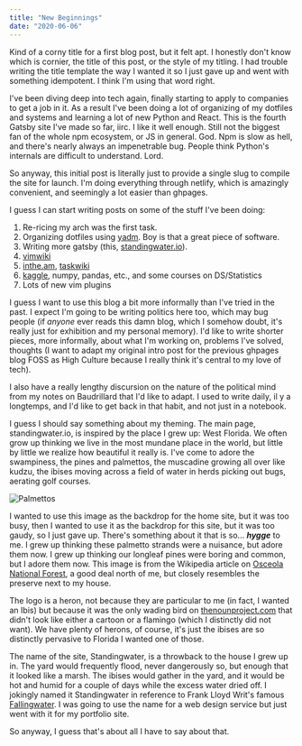 ```yaml
---
title: "New Beginnings"
date: "2020-06-06"
---
```


Kind of a corny title for a first blog post, but it felt apt. I honestly don't
know which is cornier, the title of this post, or the style of my titling. I had
trouble writing the title template the way I wanted it so I just gave up and
went with something idempotent. I think I'm using that word right.

I've been diving deep into tech again, finally starting to apply to companies to
get a job in it. As a result I've been doing a lot of organizing of my dotfiles
and systems and learning a lot of new Python and React. This is the fourth
Gatsby site I've made so far, iirc. I like it well enough. Still not the biggest
fan of the whole npm ecosystem, or JS in general. God. Npm is slow as hell, and
there's nearly always an impenetrable bug. People think Python's internals are
difficult to understand. Lord.

So anyway, this initial post is literally just to provide a single slug to
compile the site for launch. I'm doing everything through netlify, which is
amazingly convenient, and seemingly a lot easier than ghpages.

I guess I can start writing posts on some of the stuff I've been doing:

1. Re-ricing my arch was the first task.
2. Organizing dotfiles using [yadm][0]. Boy is that a great piece of software.
3. Writing more gatsby (this, [standingwater.io][1]).
4. [vimwiki][2]
5. [inthe.am][3], [taskwiki][4]
6. [kaggle][5], numpy, pandas, etc., and some courses on DS/Statistics
7. Lots of new vim plugins

I guess I want to use this blog a bit more informally than I've tried in the
past. I expect I'm going to be writing politics here too, which may bug people
(if _anyone_ ever reads this damn blog, which I somehow doubt, it's really just
for exhibition and my personal memory). I'd like to write shorter pieces, more
informally, about what I'm working on, problems I've solved, thoughts (I want to
adapt my original intro post for the previous ghpages blog FOSS as High Culture
because I really think it's central to my love of tech).

I also have a really lengthy discursion on the nature of the political mind from
my notes on Baudrillard that I'd like to adapt. I used to write daily, il y a
longtemps, and I'd like to get back in that habit, and not just in a notebook.

I guess I should say something about my theming. The main page,
standingwater.io, is inspired by the place I grew up: West Florida. We often
grow up thinking we live in the most mundane place in the world, but little by
little we realize how beautiful it really is. I've come to adore the swampiness,
the pines and palmettos, the muscadine growing all over like kudzu, the
ibises moving across a field of water in herds picking out bugs, aerating golf
courses.

![Palmettos](./images/palmettos.jpg)

I wanted to use this image as the backdrop for the home site, but it was too
busy, then I wanted to use it as the backdrop for this site, but it was too
gaudy, so I just gave up. There's something about it that is so... **_hygge_**
to me. I grew up thinking these palmetto strands were a nuisance, but adore them
now. I grew up thinking our longleaf pines were boring and common, but I adore
them now. This image is from the Wikipedia article on [Osceola National Forest][6],
a good deal north of me, but closely resembles the preserve next to my house.

The logo is a heron, not because they are particular to me (in fact, I wanted an
Ibis) but because it was the only wading bird on [thenounproject.com][7] that
didn't look like either a cartoon or a flamingo (which I distinctly did not
want). We have plenty of herons, of course, it's just the ibises are so
distinctly pervasive to Florida I wanted one of those.

The name of the site, Standingwater, is a throwback to the house I grew up in.
The yard would frequently flood, never dangerously so, but enough that it looked
like a marsh. The ibises would gather in the yard, and it would be hot and humid
for a couple of days while the excess water dried off. I jokingly named it
Standingwater in reference to Frank Lloyd Writ's famous [Fallingwater][8]. I was
going to use the name for a web design service but just went with it for my
portfolio site.

So anyway, I guess that's about all I have to say about that.

[0]: https://yadm.io/
[1]: https://standingwater.io
[2]: https://vimwiki.github.io/
[3]: https://inthe.am
[4]: https://github.com/tbabej/taskwiki
[5]: https://kaggle.com
[6]: https://en.wikipedia.org/wiki/Osceola_National_Forest
[7]: https://thenounproject.com
[8]: https://en.wikipedia.org/wiki/Fallingwater
